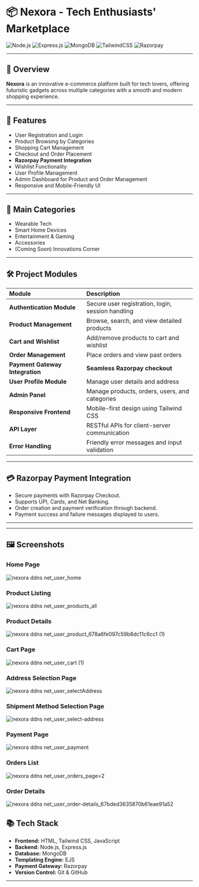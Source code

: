# 📦 Nexora - Tech Enthusiasts' Marketplace

![Node.js](https://img.shields.io/badge/Node.js-339933?style=for-the-badge&logo=nodedotjs&logoColor=white)
![Express.js](https://img.shields.io/badge/Express.js-000000?style=for-the-badge&logo=express&logoColor=white)
![MongoDB](https://img.shields.io/badge/MongoDB-47A248?style=for-the-badge&logo=mongodb&logoColor=white)
![TailwindCSS](https://img.shields.io/badge/TailwindCSS-06B6D4?style=for-the-badge&logo=tailwindcss&logoColor=white)
![Razorpay](https://img.shields.io/badge/Razorpay-02042B?style=for-the-badge&logo=razorpay&logoColor=white)

---

## 📖 Overview

**Nexora** is an innovative e-commerce platform built for tech lovers, offering futuristic gadgets across multiple categories with a smooth and modern shopping experience.

---

## 🚀 Features

- User Registration and Login
- Product Browsing by Categories
- Shopping Cart Management
- Checkout and Order Placement
- **Razorpay Payment Integration**
- Wishlist Functionality
- User Profile Management
- Admin Dashboard for Product and Order Management
- Responsive and Mobile-Friendly UI

---

## 🛒 Main Categories

- Wearable Tech
- Smart Home Devices
- Entertainment & Gaming
- Accessories
- (Coming Soon) Innovations Corner

---

## 🛠️ Project Modules

| Module | Description |
|:-------|:------------|
| **Authentication Module** | Secure user registration, login, session handling |
| **Product Management** | Browse, search, and view detailed products |
| **Cart and Wishlist** | Add/remove products to cart and wishlist |
| **Order Management** | Place orders and view past orders |
| **Payment Gateway Integration** | **Seamless Razorpay checkout** |
| **User Profile Module** | Manage user details and address |
| **Admin Panel** | Manage products, orders, users, and categories |
| **Responsive Frontend** | Mobile-first design using Tailwind CSS |
| **API Layer** | RESTful APIs for client-server communication |
| **Error Handling** | Friendly error messages and input validation |

---

## 💳 Razorpay Payment Integration

- Secure payments with Razorpay Checkout.
- Supports UPI, Cards, and Net Banking.
- Order creation and payment verification through backend.
- Payment success and failure messages displayed to users.

---
---

## 🖼️ Screenshots


###  Home Page
![nexora ddns net_user_home](https://github.com/user-attachments/assets/2ee8620d-7218-4788-bf3a-288ec8d4c949)

### Product Listing
![nexora ddns net_user_products_all](https://github.com/user-attachments/assets/54d4a0ed-5ff5-424e-a089-8554192221e9)

### Product Details
![nexora ddns net_user_product_678a6fe097c59b8dc11c6cc1 (1)](https://github.com/user-attachments/assets/3ac94cae-83b9-4ead-a176-1fdbe7134588)


### Cart Page
![nexora ddns net_user_cart (1)](https://github.com/user-attachments/assets/365c458c-4769-499c-bc0e-4036acf500cf)

### Address Selection Page

![nexora ddns net_user_selectAddress](https://github.com/user-attachments/assets/11659c18-ed19-40a8-ae65-69cdfdfc0547)

### Shipment Method Selection Page

![nexora ddns net_user_select-address](https://github.com/user-attachments/assets/955d5cca-7ffa-425d-8540-e6bc530b2060)


### Payment Page

![nexora ddns net_user_payment](https://github.com/user-attachments/assets/3932c250-6cae-4c12-a611-d57932182d24)


### Orders List

![nexora ddns net_user_orders_page=2](https://github.com/user-attachments/assets/95d2e070-df35-4799-b18e-9a12d884cd2a)

### Order Details

![nexora ddns net_user_order-details_67bded3635870b61eae91a52](https://github.com/user-attachments/assets/51a8a069-5fbf-4e71-b467-92544955c563)




## 📚 Tech Stack

- **Frontend:** HTML, Tailwind CSS, JavaScript
- **Backend:** Node.js, Express.js
- **Database:** MongoDB
- **Templating Engine:** EJS
- **Payment Gateway:** Razorpay
- **Version Control:** Git & GitHub

---

